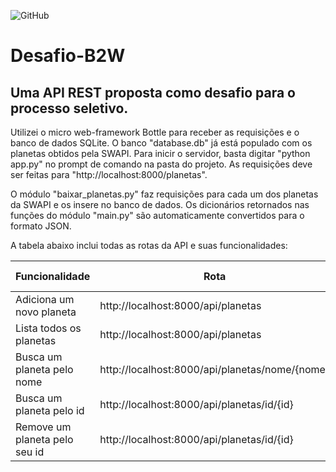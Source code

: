 ![GitHub](https://img.shields.io/github/license/pedropaulo91/desafio-b2w-python)
# Desafio-B2W

## Uma API REST proposta como desafio para o processo seletivo.

Utilizei o micro web-framework Bottle para receber as requisições e o banco de dados SQLite.
O banco "database.db" já está populado com os planetas obtidos pela SWAPI. Para inicir o servidor,
basta digitar "python app.py" no prompt de comando na pasta do projeto. As requisições deve ser feitas
para "http://localhost:8000/planetas".

O módulo "baixar_planetas.py" faz requisições para cada um dos planetas da SWAPI e os insere no banco de dados.
Os dicionários retornados nas funções do módulo "main.py" são automaticamente convertidos para o formato JSON.

A tabela abaixo inclui todas as rotas da API e suas funcionalidades:

|Funcionalidade                     |Rota                                              |Método HTTP |
|-----------------------------------|--------------------------------------------------|------------|
|Adiciona um novo planeta           |http://localhost:8000/api/planetas                |POST        |
|Lista todos os planetas            |http://localhost:8000/api/planetas                |GET         |
|Busca um planeta pelo nome         |http://localhost:8000/api/planetas/nome/{nome}    |GET         |
|Busca um planeta pelo id           |http://localhost:8000/api/planetas/id/{id}        |GET         |
|Remove um planeta pelo seu id      |http://localhost:8000/api/planetas/id/{id}        |DELETE      |
